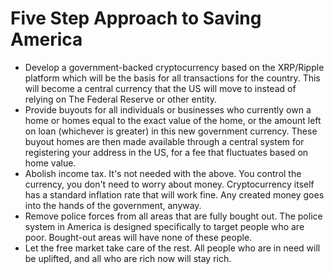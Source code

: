 # Five Step Approach to Saving America

- Develop a government-backed cryptocurrency based on the XRP/Ripple platform which will be the basis for all transactions for the country. This will become a central currency that the US will move to instead of relying on The Federal Reserve or other entity.
- Provide buyouts for all individuals or businesses who currently own a home or homes equal to the exact value of the home, or the amount left on loan (whichever is greater) in this new government currency. These buyout homes are then made available through a central system for registering your address in the US, for a fee that fluctuates based on home value.
- Abolish income tax. It's not needed with the above. You control the currency, you don't need to worry about money. Cryptocurrency itself has a standard inflation rate that will work fine. Any created money goes into the hands of the government, anyway.
- Remove police forces from all areas that are fully bought out. The police system in America is designed specifically to target people who are poor. Bought-out areas will have none of these people.
- Let the free market take care of the rest. All people who are in need will be uplifted, and all who are rich now will stay rich.
